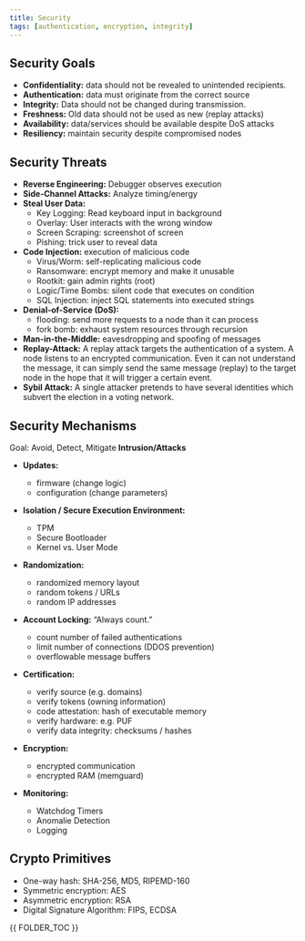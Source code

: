 ```yaml
---
title: Security
tags: [authentication, encryption, integrity]
---
```



## Security Goals
* **Confidentiality:** data should not be revealed to unintended recipients.
* **Authentication:** data must originate from the correct source
* **Integrity:** Data should not be changed during transmission.
* **Freshness:** Old data should not be used as new (replay attacks)
* **Availability:** data/services should be available despite DoS attacks
* **Resiliency:** maintain security despite compromised nodes



## Security Threats
- **Reverse Engineering:** Debugger observes execution
- **Side-Channel Attacks:** Analyze timing/energy
- **Steal User Data:**
	- Key Logging: Read keyboard input in background
	- Overlay: User interacts with the wrong window
	- Screen Scraping: screenshot of screen
	- Pishing: trick user to reveal data
- **Code Injection:** execution of malicious code
	- Virus/Worm: self-replicating malicious code
	- Ransomware: encrypt memory and make it unusable
	- Rootkit: gain admin rights (root)
	- Logic/Time Bombs: silent code that executes on condition
	- SQL Injection: inject SQL statements into executed strings
- **Denial-of-Service (DoS):**
	- flooding: send more requests to a node than it can process
	- fork bomb: exhaust system resources through recursion
- **Man-in-the-Middle:** eavesdropping and spoofing of messages
- **Replay-Attack:** A replay attack targets the authentication of a system. A node listens to an encrypted communication. Even it can not understand the message, it can simply send the same message (replay) to the target node in the hope that it will trigger a certain event.
- **Sybil Attack:** A single attacker pretends to have several identities which subvert the election in a voting network.



## Security Mechanisms
Goal: Avoid, Detect, Mitigate **Intrusion/Attacks**

* **Updates:**
	- firmware (change logic)
	- configuration (change parameters)

* **Isolation / Secure Execution Environment:**
	- TPM
	- Secure Bootloader
	- Kernel vs. User Mode

* **Randomization:**
	- randomized memory layout
	- random tokens / URLs
	- random IP addresses

* **Account Locking:** “Always count.”
	- count number of failed authentications
	- limit number of connections (DDOS prevention)
	- overflowable message buffers

* **Certification:**
	- verify source (e.g. domains)
	- verify tokens (owning information)
	- code attestation: hash of executable memory
	- verify hardware: e.g. PUF
	- verify data integrity: checksums / hashes

* **Encryption:**
	- encrypted communication
	- encrypted RAM (memguard)

* **Monitoring:**
	- Watchdog Timers
	- Anomalie Detection
	- Logging







## Crypto Primitives

* One-way hash: SHA-256, MD5, RIPEMD-160
* Symmetric encryption: AES
* Asymmetric encryption: RSA
* Digital Signature Algorithm: FIPS, ECDSA


{{ FOLDER_TOC }}
